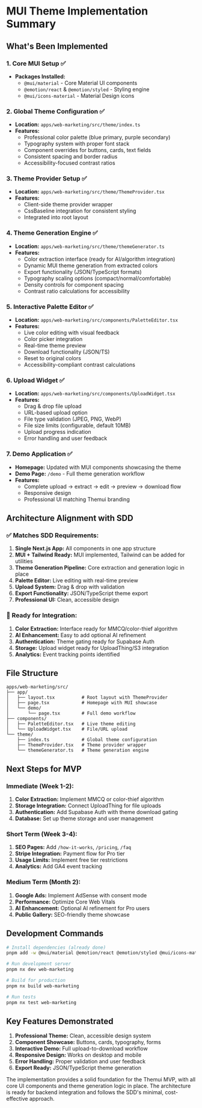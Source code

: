 # MUI Theme Implementation Summary

## What's Been Implemented

### 1. Core MUI Setup ✅
- **Packages Installed:**
  - `@mui/material` - Core Material UI components
  - `@emotion/react` & `@emotion/styled` - Styling engine
  - `@mui/icons-material` - Material Design icons

### 2. Global Theme Configuration ✅
- **Location:** `apps/web-marketing/src/theme/index.ts`
- **Features:**
  - Professional color palette (blue primary, purple secondary)
  - Typography system with proper font stack
  - Component overrides for buttons, cards, text fields
  - Consistent spacing and border radius
  - Accessibility-focused contrast ratios

### 3. Theme Provider Setup ✅
- **Location:** `apps/web-marketing/src/theme/ThemeProvider.tsx`
- **Features:**
  - Client-side theme provider wrapper
  - CssBaseline integration for consistent styling
  - Integrated into root layout

### 4. Theme Generation Engine ✅
- **Location:** `apps/web-marketing/src/theme/themeGenerator.ts`
- **Features:**
  - Color extraction interface (ready for AI/algorithm integration)
  - Dynamic MUI theme generation from extracted colors
  - Export functionality (JSON/TypeScript formats)
  - Typography scaling options (compact/normal/comfortable)
  - Density controls for component spacing
  - Contrast ratio calculations for accessibility

### 5. Interactive Palette Editor ✅
- **Location:** `apps/web-marketing/src/components/PaletteEditor.tsx`
- **Features:**
  - Live color editing with visual feedback
  - Color picker integration
  - Real-time theme preview
  - Download functionality (JSON/TS)
  - Reset to original colors
  - Accessibility-compliant contrast calculations

### 6. Upload Widget ✅
- **Location:** `apps/web-marketing/src/components/UploadWidget.tsx`
- **Features:**
  - Drag & drop file upload
  - URL-based upload option
  - File type validation (JPEG, PNG, WebP)
  - File size limits (configurable, default 10MB)
  - Upload progress indication
  - Error handling and user feedback

### 7. Demo Application ✅
- **Homepage:** Updated with MUI components showcasing the theme
- **Demo Page:** `/demo` - Full theme generation workflow
- **Features:**
  - Complete upload → extract → edit → preview → download flow
  - Responsive design
  - Professional UI matching Themui branding

## Architecture Alignment with SDD

### ✅ Matches SDD Requirements:
1. **Single Next.js App:** All components in one app structure
2. **MUI + Tailwind Ready:** MUI implemented, Tailwind can be added for utilities
3. **Theme Generation Pipeline:** Core extraction and generation logic in place
4. **Palette Editor:** Live editing with real-time preview
5. **Upload System:** Drag & drop with validation
6. **Export Functionality:** JSON/TypeScript theme export
7. **Professional UI:** Clean, accessible design

### 🔄 Ready for Integration:
1. **Color Extraction:** Interface ready for MMCQ/color-thief algorithm
2. **AI Enhancement:** Easy to add optional AI refinement
3. **Authentication:** Theme gating ready for Supabase Auth
4. **Storage:** Upload widget ready for UploadThing/S3 integration
5. **Analytics:** Event tracking points identified

## File Structure
```
apps/web-marketing/src/
├── app/
│   ├── layout.tsx          # Root layout with ThemeProvider
│   ├── page.tsx            # Homepage with MUI showcase
│   └── demo/
│       └── page.tsx        # Full demo workflow
├── components/
│   ├── PaletteEditor.tsx   # Live theme editing
│   └── UploadWidget.tsx    # File/URL upload
└── theme/
    ├── index.ts            # Global theme configuration
    ├── ThemeProvider.tsx   # Theme provider wrapper
    └── themeGenerator.ts   # Theme generation engine
```

## Next Steps for MVP

### Immediate (Week 1-2):
1. **Color Extraction:** Implement MMCQ or color-thief algorithm
2. **Storage Integration:** Connect UploadThing for file uploads
3. **Authentication:** Add Supabase Auth with theme download gating
4. **Database:** Set up theme storage and user management

### Short Term (Week 3-4):
1. **SEO Pages:** Add `/how-it-works`, `/pricing`, `/faq`
2. **Stripe Integration:** Payment flow for Pro tier
3. **Usage Limits:** Implement free tier restrictions
4. **Analytics:** Add GA4 event tracking

### Medium Term (Month 2):
1. **Google Ads:** Implement AdSense with consent mode
2. **Performance:** Optimize Core Web Vitals
3. **AI Enhancement:** Optional AI refinement for Pro users
4. **Public Gallery:** SEO-friendly theme showcase

## Development Commands

```bash
# Install dependencies (already done)
pnpm add -w @mui/material @emotion/react @emotion/styled @mui/icons-material

# Run development server
pnpm nx dev web-marketing

# Build for production
pnpm nx build web-marketing

# Run tests
pnpm nx test web-marketing
```

## Key Features Demonstrated

1. **Professional Theme:** Clean, accessible design system
2. **Component Showcase:** Buttons, cards, typography, forms
3. **Interactive Demo:** Full upload-to-download workflow
4. **Responsive Design:** Works on desktop and mobile
5. **Error Handling:** Proper validation and user feedback
6. **Export Ready:** JSON/TypeScript theme generation

The implementation provides a solid foundation for the Themui MVP, with all core UI components and theme generation logic in place. The architecture is ready for backend integration and follows the SDD's minimal, cost-effective approach.
